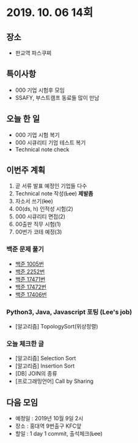 # 2019. 10. 06 14회

## 장소
- 판교역 파스쿠찌

## 특이사항
- 000 기업 시험후 모임
- SSAFY, 부스트캠프 동료들 많이 만남

## 오늘 한 일
- 000 기업 시험 복기
- 000 시큐리티 기업 테스트 복기
- Technical note check

## 이번주 계획
1. 곧 서류 발표 예정인 기업들 다수
2. Technical note 작성(~~Lee~~) **제발좀**
3. 자소서 쓰기(~~lee~~)
4. 00(ds, h) 인적성 시험(2)
5. 000 시큐리티 면접(2)
6. 00출판 직무 시험(1)
7. 00번가 코테 예정(3)

### 백준 문제 풀기
- [백준 1005번](https://www.acmicpc.net/problem/1005)
- [백준 2252번](https://www.acmicpc.net/problem/2252)
- [백준 17471번](https://www.acmicpc.net/problem/17471)
- [백준 17472번](https://www.acmicpc.net/problem/17472)
- [백준 17406번](https://www.acmicpc.net/problem/17406)

### Python3, Java, Javascript 포팅 (Lee's job)
- [알고리즘] TopologySort(위상정렬)
 
### 오늘 체크한 글
- [알고리즘] Selection Sort
- [알고리즘] Insertion Sort
- [DB] JOIN의 종류
- [프로그래밍언어] Call by Sharing

## 다음 모임
- 예정일 : 2019년 10월 9일 2시
- 장소 : 홍대역 9번출구 KFC앞 
- 할일 : 1 day 1 commit, 출석체크(~~Lee~~)
